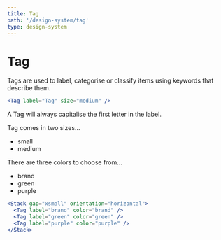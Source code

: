 ```yaml
---
title: Tag
path: '/design-system/tag'
type: design-system
---
```


# Tag

Tags are used to label, categorise or classify items using keywords that describe them.

```jsx
<Tag label="Tag" size="medium" />
```

A Tag will always capitalise the first letter in the label.

Tag comes in two sizes...

- small
- medium

There are three colors to choose from...

- brand
- green
- purple

```jsx
<Stack gap="xsmall" orientation="horizontal">
  <Tag label="brand" color="brand" />
  <Tag label="green" color="green" />
  <Tag label="purple" color="purple" />
</Stack>
```
